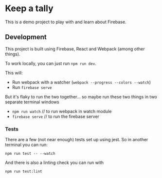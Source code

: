 # Keep a tally

This is a demo project to play with and learn about Firebase.

## Development

This project is built using Firebase, React and Webpack (among other things).

To work locally, you can just run `npm run dev`.

This will:

* Run webpack with a watcher (`webpack --progress --colors --watch`)
* Run `firebase serve`

But it's flaky to run the two together... so maybe run these two things in
two separate terminal windows

* `npm run watch` // to run webpack in watch module
* `firebase serve` // to run the firebase server

### Tests

There are a few (not near enough) tests set up using jest. So in another
terminal you can run:

`npm run test -- --watch`

And there is also a linting check you can run with

`npm run test:lint`
